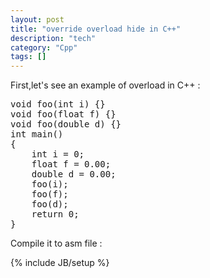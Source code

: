 ```yaml
---
layout: post
title: "override overload hide in C++"
description: "tech"
category: "Cpp"
tags: []
---
```

First,let's see an example of overload in C++ :
<pre>
void foo(int i) {}
void foo(float f) {}
void foo(double d) {}
int main()
{
	int i = 0;
	float f = 0.00;
	double d = 0.00;
	foo(i);
	foo(f);
	foo(d);
	return 0;
}
</pre>
Compile it to asm file :

{% include JB/setup %}

